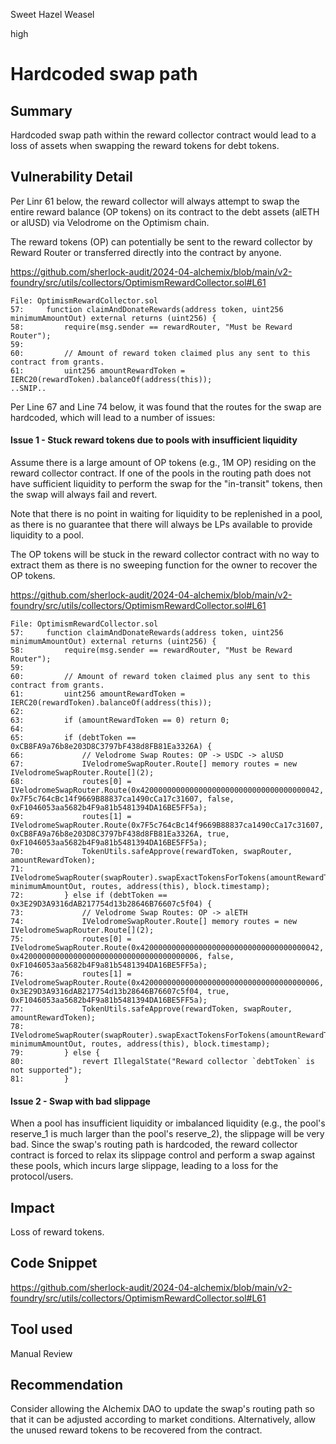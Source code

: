 Sweet Hazel Weasel

high

# Hardcoded swap path

## Summary

Hardcoded swap path within the reward collector contract would lead to a loss of assets when swapping the reward tokens for debt tokens.

## Vulnerability Detail

Per Linr 61 below, the reward collector will always attempt to swap the entire reward balance (OP tokens) on its contract to the debt assets (alETH or alUSD) via Velodrome on the Optimism chain.

The reward tokens (OP) can potentially be sent to the reward collector by Reward Router or transferred directly into the contract by anyone.

https://github.com/sherlock-audit/2024-04-alchemix/blob/main/v2-foundry/src/utils/collectors/OptimismRewardCollector.sol#L61

```solidity
File: OptimismRewardCollector.sol
57:     function claimAndDonateRewards(address token, uint256 minimumAmountOut) external returns (uint256) {
58:         require(msg.sender == rewardRouter, "Must be Reward Router");
59: 
60:         // Amount of reward token claimed plus any sent to this contract from grants.
61:         uint256 amountRewardToken = IERC20(rewardToken).balanceOf(address(this));
..SNIP..
```

Per Line 67 and Line 74 below, it was found that the routes for the swap are hardcoded, which will lead to a number of issues:

#### Issue 1 - Stuck reward tokens due to pools with insufficient liquidity

Assume there is a large amount of OP tokens (e.g., 1M OP) residing on the reward collector contract. If one of the pools in the routing path does not have sufficient liquidity to perform the swap for the "in-transit" tokens, then the swap will always fail and revert.

Note that there is no point in waiting for liquidity to be replenished in a pool, as there is no guarantee that there will always be LPs available to provide liquidity to a pool.

The OP tokens will be stuck in the reward collector contract with no way to extract them as there is no sweeping function for the owner to recover the OP tokens.

https://github.com/sherlock-audit/2024-04-alchemix/blob/main/v2-foundry/src/utils/collectors/OptimismRewardCollector.sol#L61

```solidity
File: OptimismRewardCollector.sol
57:     function claimAndDonateRewards(address token, uint256 minimumAmountOut) external returns (uint256) {
58:         require(msg.sender == rewardRouter, "Must be Reward Router");
59: 
60:         // Amount of reward token claimed plus any sent to this contract from grants.
61:         uint256 amountRewardToken = IERC20(rewardToken).balanceOf(address(this));
62: 
63:         if (amountRewardToken == 0) return 0;
64: 
65:         if (debtToken == 0xCB8FA9a76b8e203D8C3797bF438d8FB81Ea3326A) {
66:             // Velodrome Swap Routes: OP -> USDC -> alUSD
67:             IVelodromeSwapRouter.Route[] memory routes = new IVelodromeSwapRouter.Route[](2);
68:             routes[0] = IVelodromeSwapRouter.Route(0x4200000000000000000000000000000000000042, 0x7F5c764cBc14f9669B88837ca1490cCa17c31607, false, 0xF1046053aa5682b4F9a81b5481394DA16BE5FF5a);
69:             routes[1] = IVelodromeSwapRouter.Route(0x7F5c764cBc14f9669B88837ca1490cCa17c31607, 0xCB8FA9a76b8e203D8C3797bF438d8FB81Ea3326A, true, 0xF1046053aa5682b4F9a81b5481394DA16BE5FF5a);
70:             TokenUtils.safeApprove(rewardToken, swapRouter, amountRewardToken);
71:             IVelodromeSwapRouter(swapRouter).swapExactTokensForTokens(amountRewardToken, minimumAmountOut, routes, address(this), block.timestamp);
72:         } else if (debtToken == 0x3E29D3A9316dAB217754d13b28646B76607c5f04) {
73:             // Velodrome Swap Routes: OP -> alETH
74:             IVelodromeSwapRouter.Route[] memory routes = new IVelodromeSwapRouter.Route[](2);
75:             routes[0] = IVelodromeSwapRouter.Route(0x4200000000000000000000000000000000000042, 0x4200000000000000000000000000000000000006, false, 0xF1046053aa5682b4F9a81b5481394DA16BE5FF5a);
76:             routes[1] = IVelodromeSwapRouter.Route(0x4200000000000000000000000000000000000006, 0x3E29D3A9316dAB217754d13b28646B76607c5f04, true, 0xF1046053aa5682b4F9a81b5481394DA16BE5FF5a);
77:             TokenUtils.safeApprove(rewardToken, swapRouter, amountRewardToken);
78:             IVelodromeSwapRouter(swapRouter).swapExactTokensForTokens(amountRewardToken, minimumAmountOut, routes, address(this), block.timestamp);
79:         } else {
80:             revert IllegalState("Reward collector `debtToken` is not supported");
81:         }
```

#### Issue 2 - Swap with bad slippage

When a pool has insufficient liquidity or imbalanced liquidity (e.g., the pool's reserve_1 is much larger than the pool's reserve_2), the slippage will be very bad. Since the swap's routing path is hardcoded, the reward collector contract is forced to relax its slippage control and perform a swap against these pools, which incurs large slippage, leading to a loss for the protocol/users.

## Impact

Loss of reward tokens.

## Code Snippet

https://github.com/sherlock-audit/2024-04-alchemix/blob/main/v2-foundry/src/utils/collectors/OptimismRewardCollector.sol#L61

## Tool used

Manual Review

## Recommendation

Consider allowing the Alchemix DAO to update the swap's routing path so that it can be adjusted according to market conditions. Alternatively, allow the unused reward tokens to be recovered from the contract.